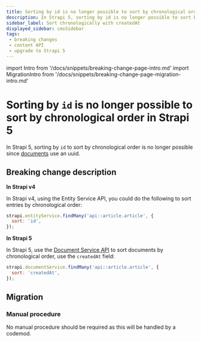 ```yaml
---
title: Sorting by id is no longer possible to sort by chronological order
description: In Strapi 5, sorting by id is no longer possible to sort by chronological order, and you should use createdAt instead.
sidebar_label: Sort chronologically with createdAt
displayed_sidebar: cmsSidebar
tags:
 - breaking changes
 - content API
 - upgrade to Strapi 5
---
```


import Intro from '/docs/snippets/breaking-change-page-intro.md'
import MigrationIntro from '/docs/snippets/breaking-change-page-migration-intro.md'

# Sorting by `id` is no longer possible to sort by chronological order in Strapi 5

In Strapi 5, sorting by `id` to sort by chronological order is no longer possible since [documents](/cms/api/document) use an uuid.

<Intro />

<BreakingChangeIdCard
  plugins
  codemodName="entity-service-document-service"
  codemodLink="https://github.com/strapi/strapi/blob/develop/packages/utils/upgrade/resources/codemods/5.0.0/entity-service-document-service.code.ts"
/>

## Breaking change description

<SideBySideContainer>

<SideBySideColumn>

**In Strapi v4**

In Strapi v4, using the Entity Service API, you could do the following to sort entries by chronological order:

```js
strapi.entityService.findMany('api::article.article', {
  sort: 'id',
});
```

</SideBySideColumn>

<SideBySideColumn>

**In Strapi 5**

In Strapi 5, use the [Document Service API](/cms/api/document-service) to sort documents by chronological order, use the `createdAt` field:

```js
strapi.documentService.findMany('api::article.article', {
  sort: 'createdAt',
});
```

</SideBySideColumn>

</SideBySideContainer>

## Migration

<MigrationIntro />

### Manual procedure

No manual procedure should be required as this will be handled by a codemod.
